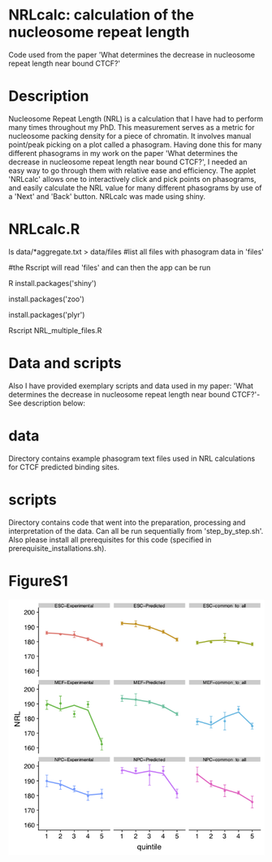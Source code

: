 # NRLcalc: calculation of the nucleosome repeat length

Code used from the paper 'What determines the decrease in nucleosome repeat length near bound CTCF?'

# Description
Nucleosome Repeat Length (NRL) is a calculation that I have had to perform many times throughout my PhD.
This measurement serves as a metric for nucleosome packing density for a piece of chromatin.
It involves manual point/peak picking on a plot called a phasogram. Having done this for many different phasograms in my work on the paper 'What determines the decrease in nucleosome repeat length near bound CTCF?', I needed an easy way to go through them with relative ease and efficiency.
The applet 'NRLcalc' allows one to interactively click and pick points on phasograms, and easily calculate the NRL value for many different phasograms by use of a 'Next' and 'Back' button. NRLcalc was made using shiny.

# NRLcalc.R
ls data/*aggregate.txt > data/files #list all files with phasogram data in 'files'

#the Rscript will read 'files' and can then the app can be run


R
install.packages('shiny')

install.packages('zoo')

install.packages('plyr')

Rscript NRL_multiple_files.R

# Data and scripts

Also I have provided exemplary scripts and data used in my paper: 'What determines the decrease in nucleosome repeat length near bound CTCF?'- See description below:

# data
Directory contains example phasogram text files used in NRL calculations for CTCF predicted binding sites.

# scripts
Directory contains code that went into the preparation, processing and interpretation of the data. Can all be run sequentially from 'step_by_step.sh'. Also please install all prerequisites for this code (specified in prerequisite_installations.sh).


# FigureS1
![embed](https://github.com/chrisclarkson/pics/blob/master/FigureS1.png)
